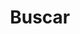 ---
title: "Buscar"
slug: "buscar"
layout: "search"
outputs:
    - html
    - json
menu:
    main:
        weight: 3
        params: 
            icon: search
---